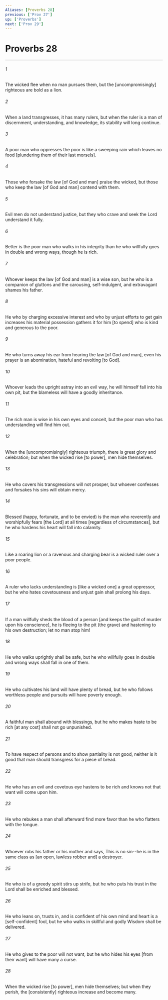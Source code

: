 ```yaml
---
Aliases: [Proverbs 28]
previous: ['Prov 27']
up: ['Proverbs']
next: ['Prov 29']
---
```

# Proverbs 28

***


###### 1 


The wicked flee when no man pursues them, but the [uncompromisingly] righteous are bold as a lion. 


###### 2 


When a land transgresses, it has many rulers, but when the ruler is a man of discernment, understanding, and knowledge, its stability will long continue. 


###### 3 


A poor man who oppresses the poor is like a sweeping rain which leaves no food [plundering them of their last morsels]. 


###### 4 


Those who forsake the law [of God and man] praise the wicked, but those who keep the law [of God and man] contend with them. 


###### 5 


Evil men do not understand justice, but they who crave and seek the Lord understand it fully. 


###### 6 


Better is the poor man who walks in his integrity than he who willfully goes in double and wrong ways, though he is rich. 


###### 7 


Whoever keeps the law [of God and man] is a wise son, but he who is a companion of gluttons and the carousing, self-indulgent, and extravagant shames his father. 


###### 8 


He who by charging excessive interest and who by unjust efforts to get gain increases his material possession gathers it for him [to spend] who is kind and generous to the poor. 


###### 9 


He who turns away his ear from hearing the law [of God and man], even his prayer is an abomination, hateful and revolting [to God]. 


###### 10 


Whoever leads the upright astray into an evil way, he will himself fall into his own pit, but the blameless will have a goodly inheritance. 


###### 11 


The rich man is wise in his own eyes and conceit, but the poor man who has understanding will find him out. 


###### 12 


When the [uncompromisingly] righteous triumph, there is great glory and celebration; but when the wicked rise [to power], men hide themselves. 


###### 13 


He who covers his transgressions will not prosper, but whoever confesses and forsakes his sins will obtain mercy. 


###### 14 


Blessed (happy, fortunate, and to be envied) is the man who reverently and worshipfully fears [the Lord] at all times [regardless of circumstances], but he who hardens his heart will fall into calamity. 


###### 15 


Like a roaring lion or a ravenous and charging bear is a wicked ruler over a poor people. 


###### 16 


A ruler who lacks understanding is [like a wicked one] a great oppressor, but he who hates covetousness and unjust gain shall prolong his days. 


###### 17 


If a man willfully sheds the blood of a person [and keeps the guilt of murder upon his conscience], he is fleeing to the pit (the grave) and hastening to his own destruction; let no man stop him! 


###### 18 


He who walks uprightly shall be safe, but he who willfully goes in double and wrong ways shall fall in one of them. 


###### 19 


He who cultivates his land will have plenty of bread, but he who follows worthless people and pursuits will have poverty enough. 


###### 20 


A faithful man shall abound with blessings, but he who makes haste to be rich [at any cost] shall not go unpunished. 


###### 21 


To have respect of persons and to show partiality is not good, neither is it good that man should transgress for a piece of bread. 


###### 22 


He who has an evil and covetous eye hastens to be rich and knows not that want will come upon him. 


###### 23 


He who rebukes a man shall afterward find more favor than he who flatters with the tongue. 


###### 24 


Whoever robs his father or his mother and says, This is no sin--he is in the same class as [an open, lawless robber and] a destroyer. 


###### 25 


He who is of a greedy spirit stirs up strife, but he who puts his trust in the Lord shall be enriched and blessed. 


###### 26 


He who leans on, trusts in, and is confident of his own mind and heart is a [self-confident] fool, but he who walks in skillful and godly Wisdom shall be delivered. 


###### 27 


He who gives to the poor will not want, but he who hides his eyes [from their want] will have many a curse. 


###### 28 


When the wicked rise [to power], men hide themselves; but when they perish, the [consistently] righteous increase and become many.
